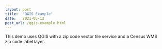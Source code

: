 ```yaml
---
layout: post
title:  "QGIS Example"
date:   2021-05-13
post_url: /qgis-example.html
---
```


This demo uses QGIS with a zip code vector tile service and a Census WMS zip code label layer.